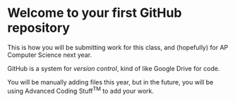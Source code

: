 # Welcome to your first GitHub repository

This is how you will be submitting work for this class, and (hopefully) for AP Computer Science next year.

GitHub is a system for _version control_, kind of like Google Drive for code.

You will be manually adding files this year, but in the future, you will be using Advanced Coding Stuff<sup>TM</sup> to add your work.

